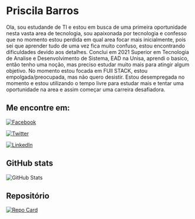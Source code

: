 # Priscila Barros   

Ola, sou estudande de TI e estou em busca de uma primeira oportunidade nesta vasta area de tecnologia, sou apaixonada por tecnologia e confesso que no momento estou perdida em qual area focar mais inicialmente, pois sei que aprender tudo de uma vez fica muito confuso, estou encontrando dificuldades devido aos detalhes. 
Conclui em 2021 Superior em Tecnologia de Analise e Desenvolvimento de Sistema, EAD na Unisa, aprendi o basico, então tenho uma noção, mas preciso estudar muito mais para atingir algum objetivo.
No momento estou focada em FUll STACK, estou empolgada/preocupada, mas não quero desistir.
Estou desempregada no momento e estou utilizando o tempo livre para estudar mais e tentar uma oportunidade na area e assim começar uma carreira desafiadora.




## Me encontre em:
[![Facebook](https://img.shields.io/badge/Facebook-002?style=for-the-badge&logo=facebook)](https://www.facebook.com/priscil.bacarim/)  

 [![Twitter](https://img.shields.io/badge/Twitter-002?style=for-the-badge&logo=twitter)](https://twitter.com/PBacarim)

[![LinkedIn](https://img.shields.io/badge/LinkedIn-002?style=for-the-badge&logo=linkedin&logoColor=0E76A8)](https://www.linkedin.com/in/priscila-barros-bento-bacarim-623ba91a4/)


## GitHub stats

![GitHub Stats](https://github-readme-stats.vercel.app/api?username=Pribbb01&theme=transparent&bg_color=200&border_color=30A3DC&show_icons=true&icon_color=30A3DC&title_color=E94D5F&text_color=FFF)


## Repositório
[![Repo Card](https://github-readme-stats.vercel.app/api/pin/?username=SEUUSERNAME&repo=SEUREPOSITORIO&bg_color=000&border_color=30A3DC&show_icons=true&icon_color=30A3DC&title_color=E94D5F&text_color=FFF)](https://github.com/SEUUSERNAME/SEUREPOSITORIO)